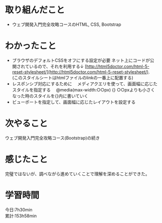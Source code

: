 # 取り組んだこと       
- ウェブ開発入門完全攻略コースのHTML, CSS, Bootstrap
# わかったこと
- ブラウザのデフォルトCSSをオフにする設定が必要
  ネット上にコードが公開されているので、それを利用する↓
[http://html5doctor.com/html-5-reset-stylesheet/](http://html5doctor.com/html-5-reset-stylesheet/).  
(このスタイルシートはhtmlファイルのlinkの一番上に配置する)
- レスポンシブ対応にするために
　メディアクエリを使って、画面幅に応じたスタイルを指定する
　@media(max-width:○○px) {} ○○pxよりも小さくなった時のスタイルを{}内に書いていく
- ビューポートを指定して、画面幅に応じたレイアウトを設定する
# 次やること
ウェブ開発入門完全攻略コース(Bootstrap)の続き
# 感じたこと
完璧ではないが、調べながら進めていくことで理解を深めることができた。
# 学習時間  
今日:7h30min  
累計:153h58min
